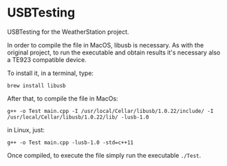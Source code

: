 # USBTesting
USBTesting for the WeatherStation project.

In order to compile the file in MacOS, libusb is necessary. As with the original project, to run the executable and obtain results it's necessary also a TE923 compatible device.

To install it, in a terminal, type:

`brew install libusb`

After that, to compile the file in MacOs:

`g++ -o Test main.cpp -I /usr/local/Cellar/libusb/1.0.22/include/ -I /usr/local/Cellar/libusb/1.0.22/lib/ -lusb-1.0`

in Linux, just:

`g++ -o Test main.cpp -lusb-1.0 -std=c++11`

Once compiled, to execute the file simply run the executable `./Test`.
